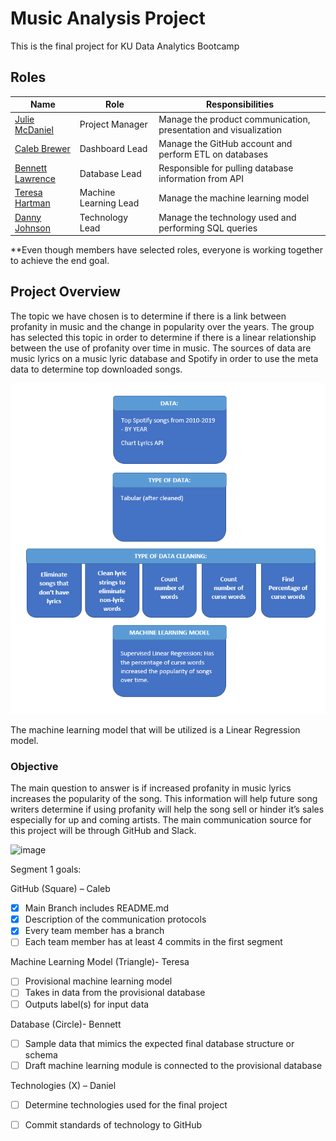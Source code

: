# Music Analysis Project

This is the final project for KU Data Analytics Bootcamp


   ## Roles
   | Name  | Role | Responsibilities|
   | --- | --- | --- |
   | [Julie McDaniel](https://github.com/JuMcDaniel)  | Project Manager | Manage the product communication, presentation and visualization|
   | [Caleb Brewer](https://github.com/CBrew913)  | Dashboard Lead | Manage the GitHub account and perform ETL on databases|
   | [Bennett Lawrence](https://github.com/bhlawrence)  | Database Lead | Responsible for pulling database information from API|
   | [Teresa Hartman](https://github.com/TeresaHartman)  | Machine Learning Lead | Manage the machine learning model|
   | [Danny Johnson](https://github.com/DannyJohnson-Hi)  | Technology Lead | Manage the technology used and performing SQL queries|
   
**Even though members have selected roles, everyone is working together to achieve the end goal.


   ## Project Overview
The topic we have chosen is to determine if there is a link between profanity in music and the change in popularity over the years.  The group has selected this topic in order to determine if there is a linear relationship between the use of profanity over time in music. The sources of data are music lyrics on a music lyric database and Spotify in order to use the meta data to determine top downloaded songs. 

![image](https://github.com/CBrew913/music_analysis_project/blob/Teresa_branch/FlowChart.PNG)

The machine learning model that will be utilized is a Linear Regression model. 
      
  ### Objective
The main question to answer is if increased profanity in music lyrics increases the popularity of the song.  This information will help future song writers determine if using profanity will help the song sell or hinder it’s sales especially for up and coming artists.  The main communication source for this project will be through GitHub and Slack.  

![image](https://user-images.githubusercontent.com/103297084/201395808-4886049f-113a-4c1f-9c04-723bbea02bdc.png)


Segment 1 goals:

GitHub (Square) – Caleb
- [x] Main Branch includes README.md
- [x] Description of the communication protocols
- [x] Every team member has a branch
- [ ] Each team member has at least 4 commits in the first segment

Machine Learning Model (Triangle)- Teresa
- [ ] Provisional machine learning model
- [ ] Takes in data from the provisional database
- [ ] Outputs label(s) for input data

Database (Circle)- Bennett
- [ ] Sample data that mimics the expected final database structure or schema
- [ ] Draft machine learning module is connected to the provisional database

Technologies (X) – Daniel
- [ ] Determine technologies used for the final project
- [ ] Commit standards of technology to GitHub

